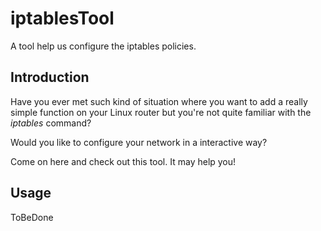 # iptablesTool
A tool help us configure the iptables policies.

## Introduction
Have you ever met such kind of situation where you want to add a really simple function on your Linux router but you're not quite familiar with the *iptables* command?

Would you like to configure your network in a interactive way?

Come on here and check out this tool. It may help you!

## Usage
ToBeDone
